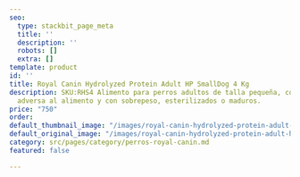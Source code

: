 ```yaml
---
seo:
  type: stackbit_page_meta
  title: ''
  description: ''
  robots: []
  extra: []
template: product
id: ''
title: Royal Canin Hydrolyzed Protein Adult HP SmallDog 4 Kg
description: SKU:RHS4 Alimento para perros adultos de talla pequeña, con una reacción
  adversa al alimento y con sobrepeso, esterilizados o maduros.
price: "750"
order: 
default_thumbnail_image: "/images/royal-canin-hydrolyzed-protein-adult-hp-smalldog.jpg"
default_original_image: "/images/royal-canin-hydrolyzed-protein-adult-hp-smalldog.jpg"
category: src/pages/category/perros-royal-canin.md
featured: false

---
```

